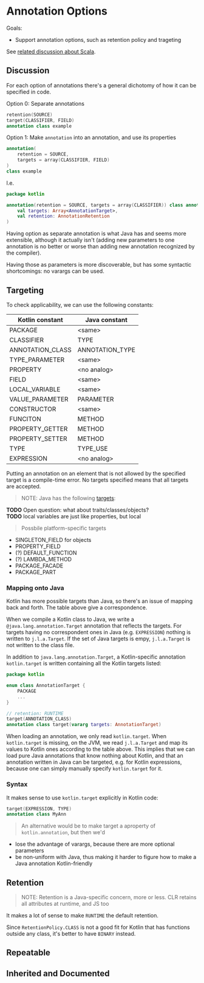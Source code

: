 # Annotation Options

Goals:
* Support annotation options, such as retention policy and trageting

See [related discussion about Scala](http://lampwww.epfl.ch/~mihaylov/attributes.html).

## Discussion

For each option of annotations there's a general dichotomy of how it can be specified in code.

Option 0: Separate annotations

``` kotlin
retention(SOURCE)
target(CLASSIFIER, FIELD)
annotation class example
```

Option 1: Make `annotation` into an annotation, and use its properties

``` kotlin
annotation(
    retention = SOURCE, 
    targets = array(CLASSIFIER, FIELD)
) 
class example
```

I.e.

``` kotlin
package kotlin

annotation(retention = SOURCE, targets = array(CLASSIFIER)) class annotation(
    val targets: Array<AnnotationTarget>,
    val retention: AnnotationRetention
)
```

Having option as separate annotation is what Java has and seems more extensible, although it actually isn't (adding new parameters to one annotation is no better or worse than adding new annotation recognized by the compiler).

Having those as parameters is more discoverable, but has some syntactic shortcomings: no varargs can be used.

## Targeting

To check applicability, we can use the following constants:

| Kotlin constant | Java constant | 
|-----------------|---------------|
| PACKAGE | \<same> |
| CLASSIFIER | TYPE |
| ANNOTATION_CLASS | ANNOTATION_TYPE |
| TYPE_PARAMETER | \<same>
| PROPERTY | \<no analog> |
| FIELD | \<same>
| LOCAL_VARIABLE | \<same> |
| VALUE_PARAMETER | PARAMETER |
| CONSTRUCTOR | \<same> |
| FUNCITON | METHOD |
| PROPERTY_GETTER | METHOD |
| PROPERTY_SETTER | METHOD |
| TYPE | TYPE_USE |
| EXPRESSION | \<no analog> |

Putting an annotation on an element that is not allowed by the specified target is a compile-time error.
No targets specified means that all targets are accepted.

> NOTE: Java has the following [targets](https://docs.oracle.com/javase/8/docs/api/java/lang/annotation/ElementType.html):


**TODO** Open question: what about traits/classes/objects?  
**TODO** local variables are just like properties, but local  

> Possbile platform-specific targets
* SINGLETON_FIELD for objects
* PROPERTY_FIELD
* (?) DEFAULT_FUNCTION
* (?) LAMBDA_METHOD
* PACKAGE_FACADE
* PACKAGE_PART

### Mapping onto Java

Kotlin has more possible targets than Java, so there's an issue of mapping back and forth. The table above give a correspondence.

When we compile a Kotlin class to Java, we write a `@java.lang.annotation.Target` annotation that reflects the targets. For targets having no correspondent ones in Java (e.g. `EXPRESSION`) nothing is written to `j.l.a.Target`. If the set of Java targets is empy, `j.l.a.Target` is not written to the class file. 

In addition to `java.lang.annotation.Target`, a Kotlin-specific annotation `kotlin.target` is written containing all the Kotlin targets listed:

``` kotlin
package kotlin

enum class AnnotationTarget {
    PACKAGE
    ...
}

// retention: RUNTIME
target(ANNOTATION_CLASS)
annotation class target(vararg targets: AnnotationTarget)
```

When loading an annotation, we only read `kotlin.target`. When `kotlin.target` is missing, on the JVM, we read `j.l.a.Target` and map its values to Kotlin ones according to the table above. This implies that we can load pure Java annotations that know nothing about Kotlin, and that an annotation written in Java can be targeted, e.g. for Kotlin expressions, because one can simply manually specify `kotlin.target` for it.

### Syntax

It makes sense to use `kotlin.target` explicitly in Kotlin code:

``` kotlin
target(EXPRESSION, TYPE)
annotation class MyAnn
```

> An alternative would be to make target a aproperty of `kotlin.annotation`, but then we'd
* lose the advantage of varargs, because there are more optional parameters
* be non-uniform with Java, thus making it harder to figure how to make a Java annotation Kotlin-friendly

## Retention

> NOTE: Retention is a Java-specific concern, more or less. CLR retains all attributes at runtime, and JS too

It makes a lot of sense to make `RUNTIME` the default retention.

Since `RetentionPolicy.CLASS` is not a good fit for Kotlin that has functions outside any class, it's better to have `BINARY` instead. 

## Repeatable

## Inherited and Documented


